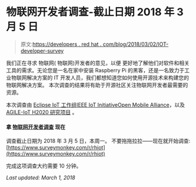 # 物联网开发者调查-截止日期 2018 年 3 月 5 日

> 原文:[https://developers . red hat . com/blog/2018/03/02/IOT-developer-survey](https://developers.redhat.com/blog/2018/03/02/iot-developer-survey)

我们正在寻求 物联网( 物联网)开发者的意见，以便 更好地了解他们对软件和相关工具的需求。无论您是一名在家中安装 Raspberry Pi 的黑客，还是一名致力于工业物联网解决方案的 IT 开发人员，我们都想知道您如何使用开源技术来构建您的物联网解决方案。 本次调查的结果将有助于开源社区关注物联网开发者最需要的资源。

本次调查由 [Eclipse IoT 工作组](http://iot.eclipse.org/)[IEEE IoT Initiative](http://iot.ieee.org/)[Open Mobile Alliance](http://openmobilealliance.org/iot)，以及 [AGILE-IoT H2020 研究项目](http://agile-iot.eu/) 。

#### **拿** [**物联网开发者调查**](https://www.surveymonkey.com/r/rhiot) **现在**

调查截止日期为 2018 年 3 月 5 日，本周一。 不要拖拖拉拉——现在就开始调查:[https://www.surveymonkey.com/r/rhiot](https://www.surveymonkey.com/r/rhiot)

完成这项调查大约需要 10 分钟。

*Last updated: March 1, 2018*